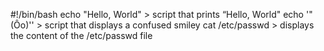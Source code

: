 #!/bin/bash
echo "Hello, World" > script that prints “Hello, World"
echo '"(Ôo)'\' > script that displays a confused smiley
cat /etc/passwd > displays the content of the /etc/passwd file
